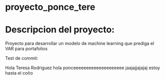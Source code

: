 # proyecto_ponce_tere

# Descripcion del proyecto:

Proyecto para desarrollar un modelo de machine learning que prediga el VAR para portafolios


Test de commit:

Hola Teresa Rodriguez
hola ponceeeeeeeeeeeeeeeeeeee jaajajjajajaj
estoy hasta el coño